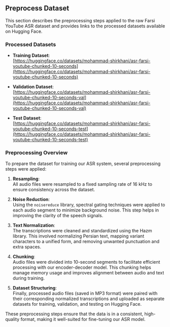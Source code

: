## Preprocess Dataset

This section describes the preprocessing steps applied to the raw Farsi YouTube ASR dataset and provides links to the processed datasets available on Hugging Face.

### Processed Datasets

- **Training Dataset**:  
  [https://huggingface.co/datasets/mohammad-shirkhani/asr-farsi-youtube-chunked-10-seconds](https://huggingface.co/datasets/mohammad-shirkhani/asr-farsi-youtube-chunked-10-seconds)

- **Validation Dataset**:  
  [https://huggingface.co/datasets/mohammad-shirkhani/asr-farsi-youtube-chunked-10-seconds-val](https://huggingface.co/datasets/mohammad-shirkhani/asr-farsi-youtube-chunked-10-seconds-val)

- **Test Dataset**:  
  [https://huggingface.co/datasets/mohammad-shirkhani/asr-farsi-youtube-chunked-10-seconds-test](https://huggingface.co/datasets/mohammad-shirkhani/asr-farsi-youtube-chunked-10-seconds-test)

### Preprocessing Overview

To prepare the dataset for training our ASR system, several preprocessing steps were applied:

1. **Resampling**:  
   All audio files were resampled to a fixed sampling rate of 16 kHz to ensure consistency across the dataset.

2. **Noise Reduction**:  
   Using the `noisereduce` library, spectral gating techniques were applied to each audio segment to minimize background noise. This step helps in improving the clarity of the speech signals.

3. **Text Normalization**:  
   The transcriptions were cleaned and standardized using the Hazm library. This involved normalizing Persian text, mapping variant characters to a unified form, and removing unwanted punctuation and extra spaces.

4. **Chunking**:  
   Audio files were divided into 10-second segments to facilitate efficient processing with our encoder-decoder model. This chunking helps manage memory usage and improves alignment between audio and text during training.

5. **Dataset Structuring**:  
   Finally, processed audio files (saved in MP3 format) were paired with their corresponding normalized transcriptions and uploaded as separate datasets for training, validation, and testing on Hugging Face.

These preprocessing steps ensure that the data is in a consistent, high-quality format, making it well-suited for fine-tuning our ASR model.

